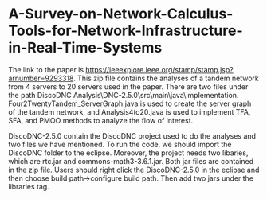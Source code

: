 # A-Survey-on-Network-Calculus-Tools-for-Network-Infrastructure-in-Real-Time-Systems
The link to the paper is https://ieeexplore.ieee.org/stamp/stamp.jsp?arnumber=9293318.
This zip file contains the analyses of a tandem network from 4 servers to 20 servers used in the paper. There are two files under the path DiscoDNC Analysis\DNC-2.5.0\src\main\java\implementation. Four2TwentyTandem_ServerGraph.java is used to create the server graph of the tandem network, and Analysis4to20.java is used to implement TFA, SFA, and PMOO methods to analyze the flow of interest. 

DiscoDNC-2.5.0 contain the DiscoDNC project used to do the analyses and two files we have mentioned. To run the code, we should import the DiscoDNC folder to the eclipse. Moreover, the project needs two libaries, which are rtc.jar and commons-math3-3.6.1.jar. Both jar files are contained in the zip file. Users should right click the DiscoDNC-2.5.0 in the eclipse and then choose build path->configure build path. Then add two jars under the libraries tag.
